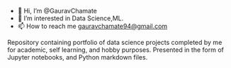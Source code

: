 - 👋 Hi, I’m @GauravChamate
- 👀 I’m interested in Data Science,ML.
- 📫 How to reach me gauravchamate94@gmail.com

<!---
Chamategaurav/Chamategaurav is a ✨ special ✨ repository because its `README.md` (this file) appears on your GitHub profile.
You can click the Preview link to take a look at your changes.
--->
Repository containing portfolio of data science projects completed by me for academic, self learning, and hobby purposes. Presented in the form of Jupyter notebooks, and Python markdown files.
